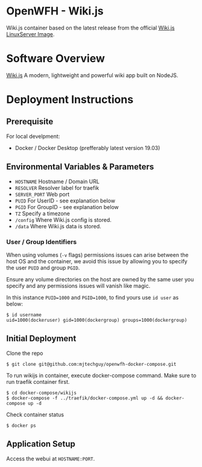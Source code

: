# OpenWFH - Wiki.js
Wiki.js container based on the latest release from the official [Wiki.js LinuxServer Image](https://hub.docker.com/r/linuxserver/wikijs).

# Software Overview
[Wiki.js](https://wiki.js.org) A modern, lightweight and powerful wiki app built on NodeJS.

# Deployment Instructions
## Prerequisite
For local develpment:
- Docker / Docker Desktop (prefferably latest version 19.03)

## Environmental Variables & Parameters
- `HOSTNAME` Hostname / Domain URL
- `RESOLVER` Resolver label for traefik
- `SERVER_PORT` Web port
- `PUID` For UserID - see explanation below
- `PGID` For GroupID - see explanation below
- `TZ` Specify a timezone
- `/config` Where Wiki.js config is stored.
- `/data` Where Wiki.js data is stored.

### User / Group Identifiers
When using volumes (`-v` flags) permissions issues can arise between the host OS and the container, we avoid this issue by allowing you to specify the user `PUID` and group `PGID`.

Ensure any volume directories on the host are owned by the same user you specify and any permissions issues will vanish like magic.

In this instance `PUID=1000` and `PGID=1000`, to find yours use `id user` as below:
```console
$ id username
uid=1000(dockeruser) gid=1000(dockergroup) groups=1000(dockergroup)
```

## Initial Deployment
Clone the repo
```console
$ git clone git@github.com:mjtechguy/openwfh-docker-compose.git
```
To run wikijs in container, execute docker-compose command. Make sure to run traefik container first.
```console
$ cd docker-compose/wikijs
$ docker-compose -f ../traefik/docker-compose.yml up -d && docker-compose up -d
```
Check container status
```console
$ docker ps
```

## Application Setup
Access the webui at `HOSTNAME:PORT`.